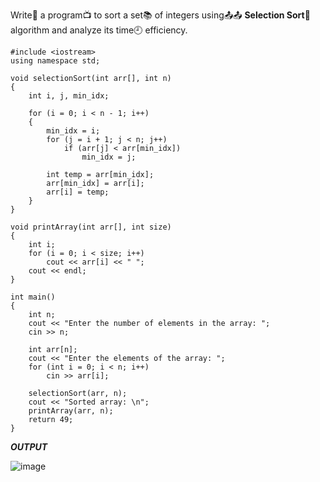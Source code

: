Write📝 a program📺 to sort a set📚 of integers using📤📤 **Selection Sort**💌 algorithm and analyze its time🕘 efficiency.
```
#include <iostream>
using namespace std;

void selectionSort(int arr[], int n)
{
    int i, j, min_idx;

    for (i = 0; i < n - 1; i++)
    {
        min_idx = i;
        for (j = i + 1; j < n; j++)
            if (arr[j] < arr[min_idx])
                min_idx = j;

        int temp = arr[min_idx];
        arr[min_idx] = arr[i];
        arr[i] = temp;
    }
}

void printArray(int arr[], int size)
{
    int i;
    for (i = 0; i < size; i++)
        cout << arr[i] << " ";
    cout << endl;
}

int main()
{
    int n;
    cout << "Enter the number of elements in the array: ";
    cin >> n;

    int arr[n];
    cout << "Enter the elements of the array: ";
    for (int i = 0; i < n; i++)
        cin >> arr[i];

    selectionSort(arr, n);
    cout << "Sorted array: \n";
    printArray(arr, n);
    return 49;
}
```

**_OUTPUT_**

![image](https://user-images.githubusercontent.com/91502997/222741079-9eb9351c-f170-4c15-b96a-0b3eeeb4e908.png)
